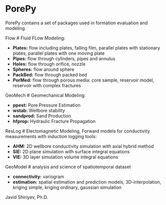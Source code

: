 # PorePy

PorePy contains a set of packages used in formation evaluation and modeling.

Flow \# Fluid FLow Modeling:

- **Plates:** flow including plates, falling film, parallel plates with stationary plates, parallel plates with one moving plate
- **Pipes:** flow through cylinders, pipes and annulus
- **Holes:** flow through orifice, nozzle
- **Spheres:** flow around sphere
- **PackBed:** flow through packed bed
- **PorMed:** flow through porous media: core sample, reservoir model, reservoir with complex fractures

GeoMech \# Geomechanical Modeling:

- **ppest:** Pore Pressure Estimation
- **wstab:** Wellbore stability
- **sandprod:** Sand Production
- **hfprop:** Hydraulic Fracture Propagation

ResLog \# Electomagnetic Modeling, Forward models for conductivity measurements with induction logging tools:

- **AHM:** 2D wellbore conductivity simulation with axial hybrid method
- **SIE:** 2D plane simulation with surface integral equations
- **VIE:** 3D layer simulation volume integral equations

GeoModel \# analysis and science of spatiotemporal dataset

- **connectivity:** variogram
- **estimation:** spatial estimation and prediction models, 3D-interpolation, kriging simple, kriging ordinary, gaussian simulation

Javid Shiriyev, Ph.D.
